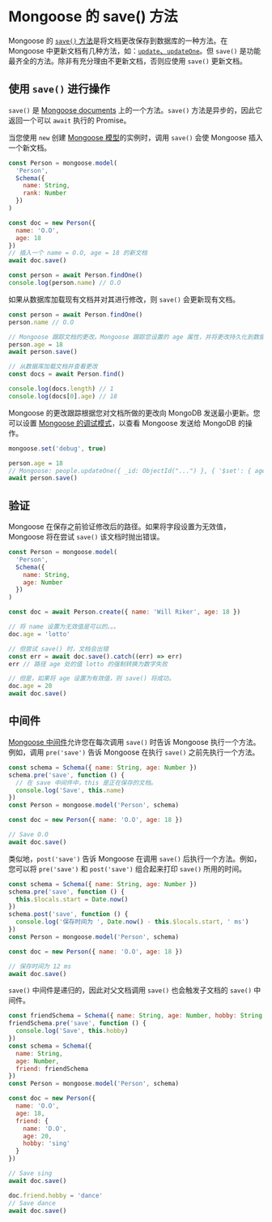 # Mongoose 的 save() 方法

Mongoose 的 [`save()` 方法](https://mongoosejs.com/docs/api/model.html#model_Model-save)是将文档更改保存到数据库的一种方法。在 Mongoose 中更新文档有几种方法，如：[`update`、`updateOne`](https://mongoosejs.com/docs/api.html#document_Document-update)。但 `save()` 是功能最齐全的方法。除非有充分理由不更新文档，否则应使用 `save()` 更新文档。

## 使用 `save()` 进行操作

`save()` 是 [Mongoose documents](https://mongoosejs.com/docs/documents.html) 上的一个方法。`save()` 方法是异步的，因此它返回一个可以 `await` 执行的 Promise。

当您使用 `new` 创建 [Mongoose 模型](https://mongoosejs.com/docs/models.html)的实例时，调用 `save()` 会使 Mongoose 插入一个新文档。

```js
const Person = mongoose.model(
  'Person',
  Schema({
    name: String,
    rank: Number
  })
)

const doc = new Person({
  name: 'O.O',
  age: 18
})
// 插入一个 name = O.O, age = 18 的新文档
await doc.save()

const person = await Person.findOne()
console.log(person.name) // O.O
```

如果从数据库加载现有文档并对其进行修改，则 `save()` 会更新现有文档。

```js
const person = await Person.findOne()
person.name // O.O

// Mongoose 跟踪文档的更改。Mongoose 跟踪您设置的 age 属性，并将更改持久化到数据库中。
person.age = 18
await person.save()

// 从数据库加载文档并查看更改
const docs = await Person.find()

console.log(docs.length) // 1
console.log(docs[0].age) // 18
```

Mongoose 的更改跟踪根据您对文档所做的更改向 MongoDB 发送最小更新。您可以设置 [Mongoose 的调试模式](https://mongoosejs.com/docs/api/mongoose.html#mongoose_Mongoose-set)，以查看 Mongoose 发送给 MongoDB 的操作。

```js
mongoose.set('debug', true)

person.age = 18
// Mongoose: people.updateOne({ _id: ObjectId("...") }, { '$set': { age: 18 } })
await person.save()
```

## 验证

Mongoose 在保存之前验证修改后的路径。如果将字段设置为无效值，Mongoose 将在尝试 `save()` 该文档时抛出错误。

```js
const Person = mongoose.model(
  'Person',
  Schema({
    name: String,
    age: Number
  })
)

const doc = await Person.create({ name: 'Will Riker', age: 18 })

// 将 name 设置为无效值是可以的。。。
doc.age = 'lotto'

// 但尝试 save() 时，文档会出错
const err = await doc.save().catch((err) => err)
err // 路径 age 处的值 lotto 的强制转换为数字失败

// 但是，如果将 age 设置为有效值，则 save() 将成功。
doc.age = 20
await doc.save()
```

## 中间件

[Mongoose 中间件](https://mongoosejs.com/docs/middleware.html)允许您在每次调用 `save()` 时告诉 Mongoose 执行一个方法。例如，调用 `pre('save')` 告诉 Mongoose 在执行 `save()` 之前先执行一个方法。

```js
const schema = Schema({ name: String, age: Number })
schema.pre('save', function () {
  // 在 save 中间件中，this 是正在保存的文档。
  console.log('Save', this.name)
})
const Person = mongoose.model('Person', schema)

const doc = new Person({ name: 'O.O', age: 18 })

// Save O.O
await doc.save()
```

类似地，`post('save')` 告诉 Mongoose 在调用 `save()` 后执行一个方法。例如，您可以将 `pre('save')` 和 `post('save')` 组合起来打印 `save()` 所用的时间。

```js
const schema = Schema({ name: String, age: Number })
schema.pre('save', function () {
  this.$locals.start = Date.now()
})
schema.post('save', function () {
  console.log('保存时间为 ', Date.now() - this.$locals.start, ' ms')
})
const Person = mongoose.model('Person', schema)

const doc = new Person({ name: 'O.O', age: 18 })

// 保存时间为 12 ms
await doc.save()
```

`save()` 中间件是递归的，因此对父文档调用 `save()` 也会触发子文档的 `save()` 中间件。

```js
const friendSchema = Schema({ name: String, age: Number, hobby: String })
friendSchema.pre('save', function () {
  console.log('Save', this.hobby)
})
const schema = Schema({
  name: String,
  age: Number,
  friend: friendSchema
})
const Person = mongoose.model('Person', schema)

const doc = new Person({
  name: 'O.O',
  age: 18,
  friend: {
    name: 'D.O',
    age: 20,
    hobby: 'sing'
  }
})

// Save sing
await doc.save()

doc.friend.hobby = 'dance'
// Save dance
await doc.save()
```
